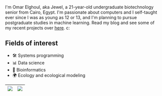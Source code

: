 I'm Omar Elghoul, aka Jewel, a 21-year-old undergraduate biotechnology senior from Cairo, Egypt. I'm passionate about computers and I self-taught ever since I was as young as 12 or 13, and I'm planning to pursue postgraduate studies in machine learning. Read my blog and see some of my recent projects over [here](https://jewelcodes.io/). c:

## Fields of interest
* 🛠️ Systems programming
* 📊 Data science
* 🧬 Bioinformatics
* 🌍 Ecology and ecological modeling

| <a href="#"><img src="https://github-readme-stats.vercel.app/api?username=jewelcodes&show_icons=true&theme=transparent&hide=prs,contribs&hide_border=true"></a> | <a href="#"><img src="https://github-readme-stats.vercel.app/api/top-langs/?username=jewelcodes&theme=transparent&layout=compact&hide_border=true"></a> |
| ----------- | ----------- |
